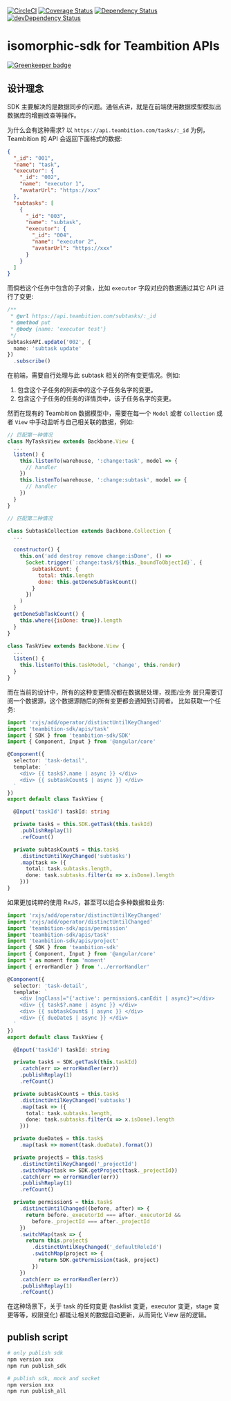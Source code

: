 [![CircleCI](https://circleci.com/gh/teambition/teambition-sdk/tree/release.svg?style=svg)](https://circleci.com/gh/teambition/teambition-sdk/tree/release)
[![Coverage Status](https://coveralls.io/repos/github/teambition/teambition-sdk/badge.svg?branch=release)](https://coveralls.io/github/teambition/teambition-sdk?branch=release)
[![Dependency Status](https://david-dm.org/teambition/teambition-sdk.svg)](https://david-dm.org/teambition/teambition-sdk)
[![devDependency Status](https://david-dm.org/teambition/teambition-sdk/dev-status.svg)](https://david-dm.org/teambition/teambition-sdk?type=dev)

# isomorphic-sdk for Teambition APIs

[![Greenkeeper badge](https://badges.greenkeeper.io/teambition/teambition-sdk.svg)](https://greenkeeper.io/)

## 设计理念

SDK 主要解决的是数据同步的问题。通俗点讲，就是在前端使用数据模型模拟出数据库的增删改查等操作。

为什么会有这种需求? 以 `https://api.teambition.com/tasks/:_id` 为例， Teambition 的 API 会返回下面格式的数据:

```json
{
  "_id": "001",
  "name": "task",
  "executor": {
    "_id": "002",
    "name": "executor 1",
    "avatarUrl": "https://xxx"
  },
  "subtasks": [
    {
      "_id": "003",
      "name": "subtask",
      "executor": {
        "_id": "004",
        "name": "executor 2",
        "avatarUrl": "https://xxx"
      }
    }
  ]
}
```

而倘若这个任务中包含的子对象，比如 `executor` 字段对应的数据通过其它 API 进行了变更:

```ts
/**
 * @url https://api.teambition.com/subtasks/:_id
 * @method put
 * @body {name: 'executor test'}
 */
SubtasksAPI.update('002', {
  name: 'subtask update'
})
  .subscribe()
```

在前端，需要自行处理与此 subtask 相关的所有变更情况。例如:

1. 包含这个子任务的列表中的这个子任务名字的变更。
2. 包含这个子任务的任务的详情页中，该子任务名字的变更。

然而在现有的 Teambition 数据模型中，需要在每一个 `Model` 或者 `Collection` 或者 `View` 中手动监听与自己相关联的数据，例如:

```js
// 匹配第一种情况
class MyTasksView extends Backbone.View {
  ...
  listen() {
    this.listenTo(warehouse, ':change:task', model => {
      // handler
    })
    this.listenTo(warehouse, ':change:subtask', model => {
      // handler
    })
  }
}
```

```js
// 匹配第二种情况

class SubtaskCollection extends Backbone.Collection {
  ...

  constructor() {
    this.on('add destroy remove change:isDone', () =>
      Socket.trigger(`:change:task/${this._boundToObjectId}`, {
        subtaskCount: {
          total: this.length
          done: this.getDoneSubTaskCount()
        }
      })
    )
  }
  getDoneSubTaskCount() {
    this.where({isDone: true}).length
  }
}

class TaskView extends Backbone.View {
  ...
  listen() {
    this.listenTo(this.taskModel, 'change', this.render)
  }
}
```

而在当前的设计中，所有的这种变更情况都在数据层处理，视图/业务 层只需要订阅一个数据源，这个数据源随后的所有变更都会通知到订阅者。
比如获取一个任务:

```ts
import 'rxjs/add/operator/distinctUntilKeyChanged'
import 'teambition-sdk/apis/task'
import { SDK } from 'teambition-sdk/SDK'
import { Component, Input } from '@angular/core'

@Component({
  selector: 'task-detail',
  template: `
    <div> {{ task$?.name | async }} </div>
    <div> {{ subtaskCount$ | async }} </div>
  `
})
export default class TaskView {

  @Input('taskId') taskId: string

  private task$ = this.SDK.getTask(this.taskId)
    .publishReplay(1)
    .refCount()

  private subtaskCount$ = this.task$
    .distinctUntilKeyChanged('subtasks')
    .map(task => ({
      total: task.subtasks.length,
      done: task.subtasks.filter(x => x.isDone).length
    }))
}
```


如果更加纯粹的使用 RxJS，甚至可以组合多种数据和业务:


```ts
import 'rxjs/add/operator/distinctUntilKeyChanged'
import 'rxjs/add/operator/distinctUntilChanged'
import 'teambition-sdk/apis/permission'
import 'teambition-sdk/apis/task'
import 'teambition-sdk/apis/project'
import { SDK } from 'teambition-sdk'
import { Component, Input } from '@angular/core'
import * as moment from 'moment'
import { errorHandler } from '../errorHandler'

@Component({
  selector: 'task-detail',
  template: `
    <div [ngClass]="{'active': permission$.canEdit | async}"></div>
    <div> {{ task$?.name | async }} </div>
    <div> {{ subtaskCount$ | async }} </div>
    <div> {{ dueDate$ | async }} </div>
  `
})
export default class TaskView {

  @Input('taskId') taskId: string

  private task$ = SDK.getTask(this.taskId)
    .catch(err => errorHandler(err))
    .publishReplay(1)
    .refCount()

  private subtaskCount$ = this.task$
    .distinctUntilKeyChanged('subtasks')
    .map(task => ({
      total: task.subtasks.length,
      done: task.subtasks.filter(x => x.isDone).length
    }))

  private dueDate$ = this.task$
    .map(task => moment(task.dueDate).format())

  private project$ = this.task$
    .distinctUntilKeyChanged('_projectId')
    .switchMap(task => SDK.getProject(task._projectId))
    .catch(err => errorHandler(err))
    .publishReplay(1)
    .refCount()

  private permission$ = this.task$
    .distinctUntilChanged((before, after) => {
      return before._executorId === after._executorId &&
        before._projectId === after._projectId
    })
    .switchMap(task => {
      return this.project$
        .distinctUntilKeyChanged('_defaultRoleId')
        .switchMap(project => {
          return SDK.getPermission(task, project)
        })
    })
    .catch(err => errorHandler(err))
    .publishReplay(1)
    .refCount()
```

在这种场景下，关于 task 的任何变更 (tasklist 变更，executor 变更，stage 变更等等，权限变化) 都能让相关的数据自动更新，从而简化 View 层的逻辑。

## publish script
```bash
# only publish sdk
npm version xxx
npm run publish_sdk

# publish sdk, mock and socket
npm version xxx
npm run publish_all
```
